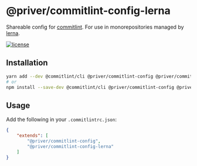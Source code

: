 # @priver/commitlint-config-lerna

Shareable config for [commitlint]. For use in monorepositories managed by [lerna].

[![license](https://img.shields.io/github/license/priver/linters.svg?style=flat-square)](https://github.com/priver/linters/blob/master/LICENSE.txt)

## Installation

```bash
yarn add --dev @commitlint/cli @priver/commitlint-config @priver/commitlint-config-lerna
# or
npm install --save-dev @commitlint/cli @priver/commitlint-config @priver/commitlint-config-lerna
```

## Usage

Add the following in your `.commitlintrc.json`:

```json
{
    "extends": [
        "@priver/commitlint-config",
        "@priver/commitlint-config-lerna"
    ]
}
```

[commitlint]: http://marionebl.github.io/commitlint/
[lerna]: https://lernajs.io/
